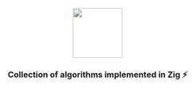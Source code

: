 <div align="center">
<!-- title -->
<a href="https://ziglang.org/"><img src="https://ziglang.org/img/zig-logo-dynamic.svg" width="100" height="100"></a>
<!-- short description: -->
<h3>Collection of algorithms implemented in Zig ⚡</h3>
</div>
